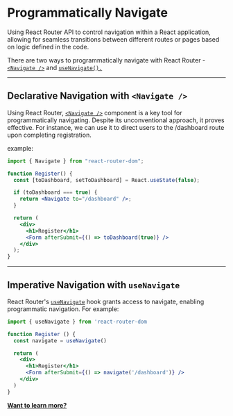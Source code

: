 # Programmatically Navigate

Using React Router API to control navigation within a React application, allowing for seamless transitions between different routes or pages based on logic defined in the code.

There are two ways to programmatically navigate with React Router - [`<Navigate />`](../Router%20Components/Navigate.md) and [`useNavigate().`](../Router%20Hooks/useNavigate.md)

---

## Declarative Navigation with `<Navigate />`

Using React Router, [`<Navigate />`](../Router%20Components/Navigate.md) component is a key tool for programmatically navigating. Despite its unconventional approach, it proves effective. For instance, we can use it to direct users to the /dashboard route upon completing registration.

example:

```jsx
import { Navigate } from "react-router-dom";

function Register() {
  const [toDashboard, setToDashboard] = React.useState(false);

  if (toDashboard === true) {
    return <Navigate to="/dashboard" />;
  }

  return (
    <div>
      <h1>Register</h1>
      <Form afterSubmit={() => toDashboard(true)} />
    </div>
  );
}
```

---

## Imperative Navigation with `useNavigate`

React Router's [`useNavigate`](..//Router%20Hooks/useNavigate.md) hook grants access to navigate, enabling programmatic navigation. For example:

```jsx
import { useNavigate } from 'react-router-dom

function Register () {
  const navigate = useNavigate()

  return (
    <div>
      <h1>Register</h1>
      <Form afterSubmit={() => navigate('/dashboard')} />
    </div>
  )
}
```

[**Want to learn more?**](https://ui.dev/react-router-programmatically-navigate)
